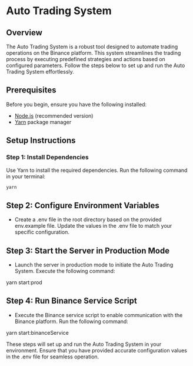 # Auto Trading System

## Overview

The Auto Trading System is a robust tool designed to automate trading operations on the Binance platform. This system streamlines the trading process by executing predefined strategies and actions based on configured parameters. Follow the steps below to set up and run the Auto Trading System effortlessly.

## Prerequisites

Before you begin, ensure you have the following installed:

- [Node.js](https://nodejs.org/) (recommended version)
- [Yarn](https://yarnpkg.com/) package manager

## Setup Instructions

### Step 1: Install Dependencies

Use Yarn to install the required dependencies. Run the following command in your terminal:

```bash
yarn
```
## Step 2: Configure Environment Variables

- Create a .env file in the root directory based on the provided env.example file. Update the values in the .env file to match your specific configuration.

## Step 3: Start the Server in Production Mode

- Launch the server in production mode to initiate the Auto Trading System. Execute the following command:

yarn start:prod

## Step 4: Run Binance Service Script

- Execute the Binance service script to enable communication with the Binance platform. Run the following command:

yarn start:binanceService



These steps will set up and run the Auto Trading System in your environment. Ensure that you have provided accurate configuration values in the .env file for seamless operation.
